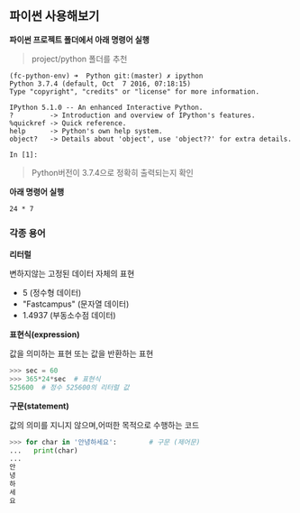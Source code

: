 ## 파이썬 사용해보기

**파이썬 프로젝트 폴더에서 아래 명령어 실행**

> project/python 폴더를 추천

```
(fc-python-env) ➜  Python git:(master) ✗ ipython
Python 3.7.4 (default, Oct  7 2016, 07:18:15) 
Type "copyright", "credits" or "license" for more information.

IPython 5.1.0 -- An enhanced Interactive Python.
?         -> Introduction and overview of IPython's features.
%quickref -> Quick reference.
help      -> Python's own help system.
object?   -> Details about 'object', use 'object??' for extra details.

In [1]: 
```

> Python버전이 3.7.4으로 정확히 출력되는지 확인

**아래 명령어 실행**

```
24 * 7
```

### 각종 용어

**리터럴**

변하지않는 고정된 데이터 자체의 표현

- 5 (정수형 데이터)
- "Fastcampus" (문자열 데이터)
- 1.4937 (부동소수점 데이터)

**표현식(expression)**

값을 의미하는 표현 또는 값을 반환하는 표현

```python
>>> sec = 60
>>> 365*24*sec	# 표현식
525600	# 정수 525600의 리터럴 값
```

**구문(statement)**

값의 의미를 지니지 않으며,어떠한 목적으로 수행하는 코드

```python
>>> for char in '안녕하세요':		# 구문 (제어문)
...   print(char)
... 
안
녕
하
세
요
```